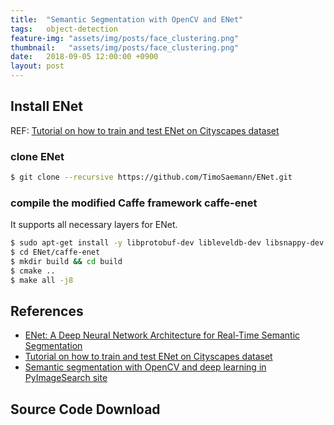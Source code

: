 ```yaml
---
title:  "Semantic Segmentation with OpenCV and ENet"
tags:   object-detection
feature-img: "assets/img/posts/face_clustering.png"
thumbnail:   "assets/img/posts/face_clustering.png"
date:   2018-09-05 12:00:00 +0900
layout: post
---
```


## Install ENet

REF: [Tutorial on how to train and test ENet on Cityscapes dataset](https://github.com/TimoSaemann/ENet/tree/master/Tutorial)

### clone ENet

```bash
$ git clone --recursive https://github.com/TimoSaemann/ENet.git
```

### compile the modified Caffe framework caffe-enet

It supports all necessary layers for ENet.

```bash
$ sudo apt-get install -y libprotobuf-dev libleveldb-dev libsnappy-dev libopencv-dev libboost-all-dev libhdf5-serial-dev protobuf-compiler gfortran libjpeg62 libfreeimage-dev libatlas-base-dev git python-dev python-pip libgoogle-glog-dev libbz2-dev libxml2-dev libxslt1-dev libffi-dev libssl-dev libgflags-dev liblmdb-dev
$ cd ENet/caffe-enet
$ mkdir build && cd build
$ cmake ..
$ make all -j8
```


## References

* [ENet: A Deep Neural Network Architecture for Real-Time Semantic Segmentation](https://modeldepot.io/timosaemann/enet)
* [Tutorial on how to train and test ENet on Cityscapes dataset](https://github.com/TimoSaemann/ENet/tree/master/Tutorial)
* [Semantic segmentation with OpenCV and deep learning in PyImageSearch site](https://www.pyimagesearch.com/2018/09/03/semantic-segmentation-with-opencv-and-deep-learning/)

## Source Code Download

